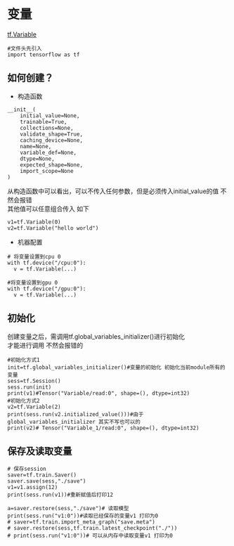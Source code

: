# 变量
[tf.Variable](https://www.tensorflow.org/api_docs/python/tf/Variable) 
```
#文件头先引入
import tensorflow as tf
```

## 如何创建？ 
- 构造函数
```
__init__(
    initial_value=None,
    trainable=True,
    collections=None,
    validate_shape=True,
    caching_device=None,
    name=None,
    variable_def=None,
    dtype=None,
    expected_shape=None,
    import_scope=None
)
```
从构造函数中可以看出，可以不传入任何参数，但是必须传入initial_value的值 不然会报错  
其他值可以任意组合传入 如下
```
v1=tf.Variable(0) 
v2=tf.Variable("hello world")
```
- 机器配置
```
# 将变量设置到cpu 0
with tf.device("/cpu:0"):
  v = tf.Variable(...)

#将变量设置到gpu 0
with tf.device("/gpu:0"):
  v = tf.Variable(...)
```

## 初始化
创建变量之后，需调用tf.global_variables_initializer()进行初始化  
才能进行调用 不然会报错的
```
#初始化方式1
init=tf.global_variables_initializer()#变量的初始化 初始化当前module所有的变量
sess=tf.Session()
sess.run(init)
print(v1)#Tensor("Variable/read:0", shape=(), dtype=int32)
#初始化方式2
v2=tf.Variable(2)
print(sess.run(v2.initialized_value()))#由于global_variables_initializer 其实不写也可以的
print(v2)# Tensor("Variable_1/read:0", shape=(), dtype=int32)
```
## 保存及读取变量
```
# 保存session
saver=tf.train.Saver()
saver.save(sess,"./save")
v1=v1.assign(12)
print(sess.run(v1))#重新赋值后打印12

a=saver.restore(sess,"./save")# 读取模型
print(sess.run("v1:0"))#读取已经保存的变量v1 打印为0
# saver=tf.train.import_meta_graph("save.meta")
# saver.restore(sess,tf.train.latest_checkpoint("./"))
# print(sess.run("v1:0"))# 可以从内存中读取变量v1 打印为0
```

